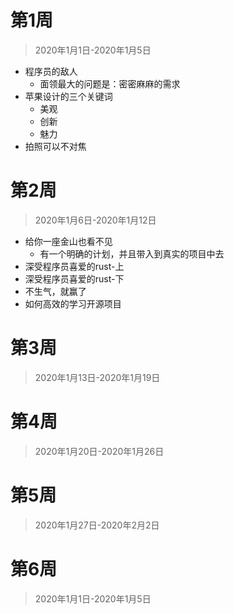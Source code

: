 # 第1周

> 2020年1月1日-2020年1月5日

* 程序员的敌人
  * 面领最大的问题是：密密麻麻的需求
* 苹果设计的三个关键词
  * 美观
  * 创新
  * 魅力
* 拍照可以不对焦

# 第2周

> 2020年1月6日-2020年1月12日

* 给你一座金山也看不见
  * 有一个明确的计划，并且带入到真实的项目中去
* 深受程序员喜爱的rust-上
* 深受程序员喜爱的rust-下
* 不生气，就赢了
* 如何高效的学习开源项目

# 第3周

> 2020年1月13日-2020年1月19日



# 第4周

> 2020年1月20日-2020年1月26日



# 第5周

> 2020年1月27日-2020年2月2日



# 第6周

> 2020年1月1日-2020年1月5日


